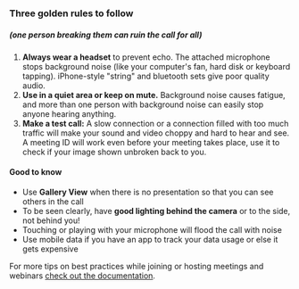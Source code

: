 ### Three golden rules to follow
##### (one person breaking them can ruin the call for all)

1. **Always wear a headset** to prevent echo. The attached microphone stops background noise (like your computer's fan, hard disk or keyboard tapping). iPhone-style "string" and bluetooth sets give poor quality audio.
2. **Use in a quiet area or keep on mute.** Background noise causes fatigue, and more than one person with background noise can easily stop anyone hearing anything.
3. **Make a test call:** A slow connection or a connection filled with too much traffic will make your sound and video choppy and hard to hear and see. A meeting ID will work even before your meeting takes place, use it to check if your image shown unbroken back to you.

#### Good to know
* Use **Gallery View** when there is no presentation so that you can see others in the call
* To be seen clearly, have **good lighting behind the camera** or to the side, not behind you!
* Touching or playing with your microphone will flood the call with noise
* Use mobile data if you have an app to track your data usage or else it gets expensive

For more tips on best practices while joining or hosting meetings and webinars [check out the documentation](https://support.greenpeace.org/support/collaboration/video-conferencing).
